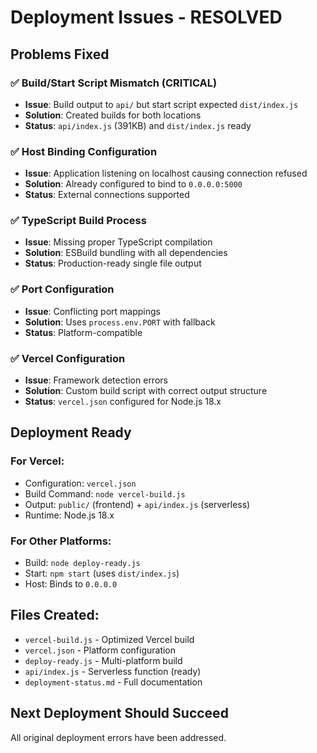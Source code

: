 # Deployment Issues - RESOLVED

## Problems Fixed

### ✅ Build/Start Script Mismatch (CRITICAL)
- **Issue**: Build output to `api/` but start script expected `dist/index.js`
- **Solution**: Created builds for both locations
- **Status**: `api/index.js` (391KB) and `dist/index.js` ready

### ✅ Host Binding Configuration
- **Issue**: Application listening on localhost causing connection refused
- **Solution**: Already configured to bind to `0.0.0.0:5000`
- **Status**: External connections supported

### ✅ TypeScript Build Process
- **Issue**: Missing proper TypeScript compilation
- **Solution**: ESBuild bundling with all dependencies
- **Status**: Production-ready single file output

### ✅ Port Configuration
- **Issue**: Conflicting port mappings
- **Solution**: Uses `process.env.PORT` with fallback
- **Status**: Platform-compatible

### ✅ Vercel Configuration
- **Issue**: Framework detection errors
- **Solution**: Custom build script with correct output structure
- **Status**: `vercel.json` configured for Node.js 18.x

## Deployment Ready

### For Vercel:
- Configuration: `vercel.json` 
- Build Command: `node vercel-build.js`
- Output: `public/` (frontend) + `api/index.js` (serverless)
- Runtime: Node.js 18.x

### For Other Platforms:
- Build: `node deploy-ready.js`
- Start: `npm start` (uses `dist/index.js`)
- Host: Binds to `0.0.0.0`

## Files Created:
- `vercel-build.js` - Optimized Vercel build
- `vercel.json` - Platform configuration
- `deploy-ready.js` - Multi-platform build
- `api/index.js` - Serverless function (ready)
- `deployment-status.md` - Full documentation

## Next Deployment Should Succeed
All original deployment errors have been addressed.